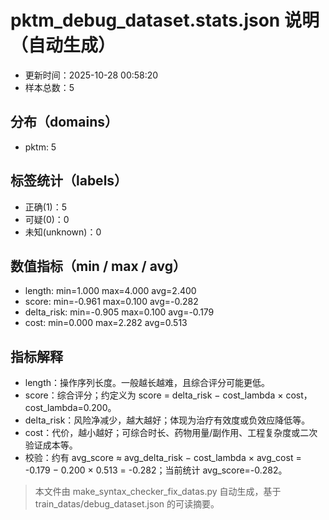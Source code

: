 # pktm_debug_dataset.stats.json 说明（自动生成）

- 更新时间：2025-10-28 00:58:20
- 样本总数：5

## 分布（domains）
- pktm: 5

## 标签统计（labels）
- 正确(1)：5
- 可疑(0)：0
- 未知(unknown)：0

## 数值指标（min / max / avg）
- length: min=1.000 max=4.000 avg=2.400
- score: min=-0.961 max=0.100 avg=-0.282
- delta_risk: min=-0.905 max=0.100 avg=-0.179
- cost: min=0.000 max=2.282 avg=0.513

## 指标解释
- length：操作序列长度。一般越长越难，且综合评分可能更低。
- score：综合评分；约定义为 score = delta_risk − cost_lambda × cost，cost_lambda=0.200。
- delta_risk：风险净减少，越大越好；体现为治疗有效度或负效应降低等。
- cost：代价，越小越好；可综合时长、药物用量/副作用、工程复杂度或二次验证成本等。
- 校验：约有 avg_score ≈ avg_delta_risk − cost_lambda × avg_cost = -0.179 − 0.200 × 0.513 = -0.282；当前统计 avg_score=-0.282。

> 本文件由 make_syntax_checker_fix_datas.py 自动生成，基于 train_datas/debug_dataset.json 的可读摘要。